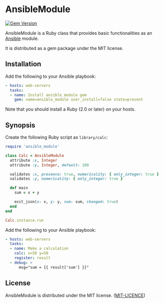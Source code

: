 AnsibleModule
=============

[![Gem Version](https://badge.fury.io/rb/ansible_module.svg)](http://badge.fury.io/rb/ansible_module)

AnsibleModule is a Ruby class that provides basic functionalities as an [Ansible](http://ansible.com) module.

It is distributed as a gem package under the MIT license.

Installation
------------

Add the following to your Ansible playbook:

```yaml
- hosts: web-servers
  tasks:
  - name: Install ansible_module gem
    gem: name=ansible_module user_install=false state=present
```

Note that you should install a Ruby (2.0 or later) on your hosts.

Synopsis
--------

Create the following Ruby script as `library/calc`:

```ruby
require 'ansible_module'

class Calc < AnsibleModule
  attribute :x, Integer
  attribute :y, Integer, default: 100

  validates :x, presence: true, numericality: { only_integer: true }
  validates :y, numericality: { only_integer: true }

  def main
    sum = x + y

    exit_json(x: x, y: y, sum: sum, changed: true)
  end
end

Calc.instance.run
```

Add the following to your Ansible playbook:

```yaml
- hosts: web-servers
  tasks:
  - name: Make a calculation
    calc: x=50 y=50
    register: result
  - debug: >
      msg="sum = {{ result['sum'] }}"
```

License
-------

AnsibleModule is distributed under the MIT license. ([MIT-LICENCE](MIT-LICENCE))
